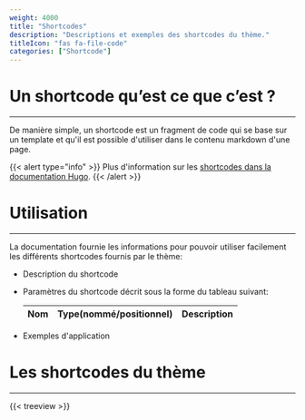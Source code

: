 ```yaml
---
weight: 4000
title: "Shortcodes"
description: "Descriptions et exemples des shortcodes du thème."
titleIcon: "fas fa-file-code"
categories: ["Shortcode"]
---
```


# Un shortcode qu’est ce que c’est ?
---

De manière simple, un shortcode est un fragment de code qui se base sur un template et qu'il est possible d'utiliser dans le contenu markdown d'une page.

{{< alert type="info" >}}
Plus d'information sur les [shortcodes dans la documentation Hugo](https://gohugo.io/content-management/shortcodes/).
{{< /alert >}}

# Utilisation
---

La documentation fournie les informations pour pouvoir utiliser facilement les différents shortcodes fournis par le thème:
* Description du shortcode
* Paramètres du shortcode décrit sous la forme du tableau suivant:

    | Nom | Type(nommé/positionnel) | Description |
    | --- | ----------------------- | ----------- |
* Exemples d'application

# Les shortcodes du thème
---

{{< treeview >}}